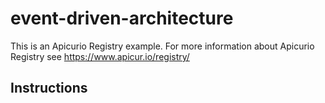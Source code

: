# event-driven-architecture

This is an Apicurio Registry example. For more information about Apicurio Registry see https://www.apicur.io/registry/

## Instructions

